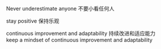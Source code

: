Never underestimate anyone
不要小看任何人 <br>


stay positive 保持乐观 <br>

continuous improvement and adaptability 持续改进和适应能力<br>
keep a mindset of continuous improvement and adaptability